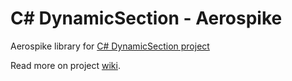 # C# DynamicSection - Aerospike
Aerospike library for [C# DynamicSection project](https://github.com/vtex/CSharp-DynamicSection)

Read more on project [wiki](https://github.com/vtex/CSharp-DynamicSection-Aerospike/wiki).
